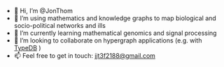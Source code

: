 - 👋 Hi, I’m @JonThom
- 👀 I’m using mathematics and knowledge graphs to map biological and socio-political networks and ills
- 🌱 I’m currently learning mathematical genomics and signal processing
- 💞️ I’m looking to collaborate on hypergraph applications (e.g. with [TypeDB](www.vaticle.com) )
- 📫 Feel free to get in touch: jjt3f2188@gmail.com

<!---
JonThom/JonThom is a ✨ special ✨ repository because its `README.md` (this file) appears on your GitHub profile.
You can click the Preview link to take a look at your changes.
--->
